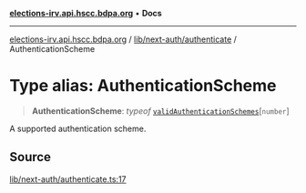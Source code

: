 [**elections-irv.api.hscc.bdpa.org**](../../../../README.md) • **Docs**

***

[elections-irv.api.hscc.bdpa.org](../../../../README.md) / [lib/next-auth/authenticate](../README.md) / AuthenticationScheme

# Type alias: AuthenticationScheme

> **AuthenticationScheme**: *typeof* [`validAuthenticationSchemes`](../variables/validAuthenticationSchemes.md)\[`number`\]

A supported authentication scheme.

## Source

[lib/next-auth/authenticate.ts:17](https://github.com/Xunnamius/elections_irv.api.hscc.bdpa.org/blob/c917ea60595d63d322e4038beb12d08f7d64cdd2/lib/next-auth/authenticate.ts#L17)
